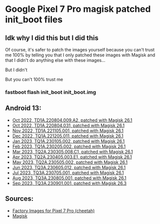 # Google Pixel 7 Pro magisk patched init_boot files

## Idk why I did this but I did this
Of course, it's safer to patch the images yourself because you can't trust me 100% by telling you that I only patched these images with Magisk and that I didn't do anything else with these images...

But I didn't

But you can't 100% trust me

### fastboot flash init_boot init_boot.img


## Android 13:

- [Oct 2022, TD1A.220804.009.A2, patched with Magisk 26.1](https://github.com/Traaanaelle/P7P_Magisk_init_boot/raw/main/22_10_TD1A.220804.009.A2_26100.img)
- [Oct 2022, TD1A.220804.031, patched with Magisk 26.1](https://github.com/Traaanaelle/P7P_Magisk_init_boot/raw/main/22_10_TD1A.220804.031_26100.img)
- [Nov 2022, TD1A.221105.001, patched with Magisk 26.1](https://github.com/Traaanaelle/P7P_Magisk_init_boot/raw/main/22_11_TD1A.221105.001_26100.img)
- [Dec 2022, TQ1A.221205.011, patched with Magisk 26.1](https://github.com/Traaanaelle/P7P_Magisk_init_boot/raw/main/22_12_TQ1A.221205.011_26100.img)
- [Jan 2023, TQ1A.230105.002, patched with Magisk 26.1](https://github.com/Traaanaelle/P7P_Magisk_init_boot/raw/main/23_01_TQ1A.230105.002_26100.img)
- [Feb 2023, TQ1A.230205.002, patched with Magisk 26.1](https://github.com/Traaanaelle/P7P_Magisk_init_boot/raw/main/23_02_TQ1A.230205.002_26100.img)
- [Mar 2023, TQ2A.230305.008.C1, patched with Magisk 26.1](https://github.com/Traaanaelle/P7P_Magisk_init_boot/raw/main/23_03_TQ2A.230305.008.C1_26100.img)
- [Apr 2023, TQ2A.230405.003.E1, patched with Magisk 26.1](https://github.com/Traaanaelle/P7P_Magisk_init_boot/raw/main/23_04_TQ2A.230405.003.E1_26100.img)
- [May 2023, TQ2A.230505.002, patched with Magisk 26.1](https://github.com/Traaanaelle/P7P_Magisk_init_boot/raw/main/23_05_TQ2A.230505.002_26100.img)
- [Jun 2023, TQ3A.230605.012, patched with Magisk 26.1](https://github.com/Traaanaelle/P7P_Magisk_init_boot/raw/main/23_06_TQ3A.230605.012_26100.img)
- [Jul 2023, TQ3A.230705.001, patched with Magisk 26.1](https://github.com/Traaanaelle/P7P_Magisk_init_boot/raw/main/23_07_TQ3A.230705.001_26100.img)
- [Aug 2023, TQ3A.230805.001, patched with Magisk 26.1](https://github.com/Traaanaelle/P7P_Magisk_init_boot/raw/main/23_08_TQ3A.230805.001_26100.img)
- [Sep 2023, TQ3A.230901.001, patched with Magisk 26.3](https://github.com/Traaanaelle/P7P_Magisk_init_boot/raw/main/23_09_TQ3A.230901.001_26300.img)


## Sources:

- [Factory Images for Pixel 7 Pro (cheetah)](https://developers.google.com/android/images#cheetah)
- [Magisk](https://github.com/topjohnwu/Magisk)
